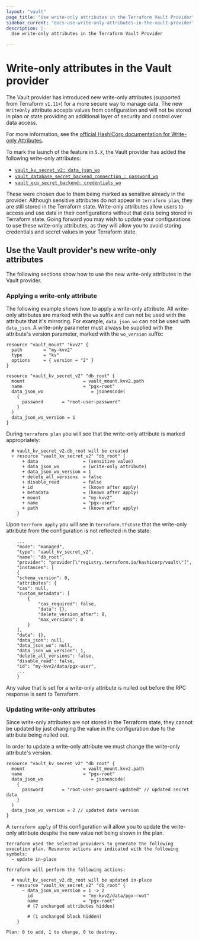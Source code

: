 ```yaml
---
layout: "vault"
page_title: "Use write-only attributes in the Terraform Vault Provider"
sidebar_current: "docs-use-write-only-attributes-in-the-vault-provider"
description: |-
  Use write-only attributes in the Terraform Vault Provider

---
```


# Write-only attributes in the Vault provider

The Vault provider has introduced new write-only attributes (supported from Terraform `v1.11+`) for a more secure way to manage data.
The new `WriteOnly` attribute accepts values from configuration and will not be stored in plan or state
providing an additional layer of security and control over data access.

For more information, see the [official HashiCorp documentation for Write-only Attributes](https://developer.hashicorp.com/terraform/plugin/sdkv2/resources/write-only-arguments).

To mark the launch of the feature in `5.X`, the Vault provider has added the following write-only attributes:
- [`vault_kv_secret_v2: data_json_wo`](https://registry.terraform.io/providers/hashicorp/vault/latest/docs/resources/kv_secret_v2#data_json_wo-1)
- [`vault_database_secret_backend_connection_: password_wo`](https://registry.terraform.io/providers/hashicorp/vault/latest/docs/resources/database_secret_backend_connection#password_wo-1)
- [`vault_gcp_secret_backend: credentials_wo`](https://registry.terraform.io/providers/hashicorp/vault/latest/docs/resources/gcp_secret_backend#credentials_wo-1)

These were chosen due to them being marked as sensitive already in the provider. Although sensitive attributes
do not appear in `terraform plan`, they are still stored in the Terraform state. Write-only attributes
allow users to access and use data in their configurations without that data being stored in Terraform state.
Going forward  you may wish to update your configurations to use these write-only attributes, as they will allow
you to avoid storing credentials and secret values in your Terraform state.

## Use the Vault provider's new write-only attributes

The following sections show how to use the new write-only attributes in the Vault provider.

### Applying a write-only attribute

The following example shows how to apply a write-only attribute. All write-only attributes are marked
with the `wo` suffix and can not be used with the attribute that it's mirroring.
For example, `data_json_wo` can not be used with `data_json`. A write-only parameter must always
be supplied with the attribute's version parameter, marked with the `wo_version` suffix:

```hcl
resource "vault_mount" "kvv2" {
  path        = "my-kvv2"
  type        = "kv"
  options     = { version = "2" }
}

resource "vault_kv_secret_v2" "db_root" {
  mount                      = vault_mount.kvv2.path
  name                       = "pgx-root"
  data_json_wo                  = jsonencode(
    {
      password       = "root-user-password"
    }
  )
  data_json_wo_version = 1
}
```

During `terraform plan` you will see that the write-only attribute is marked appropriately:

```
  # vault_kv_secret_v2.db_root will be created
  + resource "vault_kv_secret_v2" "db_root" {
      + data                 = (sensitive value)
      + data_json_wo         = (write-only attribute)
      + data_json_wo_version = 1
      + delete_all_versions  = false
      + disable_read         = false
      + id                   = (known after apply)
      + metadata             = (known after apply)
      + mount                = "my-kvv2"
      + name                 = "pgx-user"
      + path                 = (known after apply)
    }

```

Upon `terrform apply` you will see in `terraform.tfstate` that the write-only attribute from the configuration is not reflected in the state:

```
    ...
    "mode": "managed",
    "type": "vault_kv_secret_v2",
    "name": "db_root",
    "provider": "provider[\"registry.terraform.io/hashicorp/vault\"]",
    "instances": [
    {
    "schema_version": 0,
    "attributes": {
    "cas": null,
    "custom_metadata": [
        {
            "cas_required": false,
            "data": {},
            "delete_version_after": 0,
            "max_versions": 0
        }
    ],
    "data": {},
    "data_json": null,
    "data_json_wo": null,
    "data_json_wo_version": 1,
    "delete_all_versions": false,
    "disable_read": false,
    "id": "my-kvv2/data/pgx-user",
    ...
    }
```

Any value that is set for a write-only attribute is nulled out before the RPC response is sent to Terraform.

### Updating write-only attributes

Since write-only attributes are not stored in the Terraform state, they cannot be updated by just changing the value in the configuration due to the attribute being nulled out.

In order to update a write-only attribute we must change the write-only attribute's version.

```hcl
resource "vault_kv_secret_v2" "db_root" {
  mount                      = vault_mount.kvv2.path
  name                       = "pgx-root"
  data_json_wo                  = jsonencode(
    {
      password       = "root-user-password-updated" // updated secret data
    }
  )
  data_json_wo_version = 2 // updated data version
}
```

A `terraform apply` of this configuration will allow you to update the write-only attribute despite the new value not being shown in the plan.

```
Terraform used the selected providers to generate the following execution plan. Resource actions are indicated with the following symbols:
  ~ update in-place

Terraform will perform the following actions:

  # vault_kv_secret_v2.db_root will be updated in-place
  ~ resource "vault_kv_secret_v2" "db_root" {
      ~ data_json_wo_version = 1 -> 2
        id                   = "my-kvv2/data/pgx-root"
        name                 = "pgx-root"
        # (7 unchanged attributes hidden)

        # (1 unchanged block hidden)
    }

Plan: 0 to add, 1 to change, 0 to destroy.
```